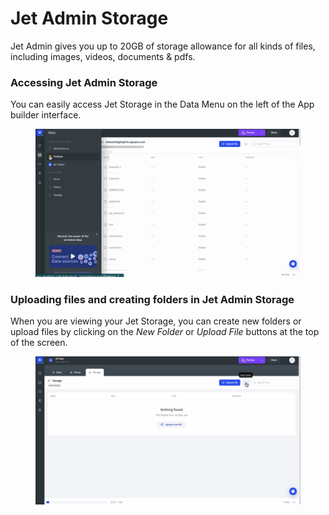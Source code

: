 # Jet Admin Storage

Jet Admin gives you up to 20GB of storage allowance for all kinds of files, including images, videos, documents & pdfs.&#x20;

### Accessing Jet Admin Storage

You can easily access Jet Storage in the Data Menu on the left of the App builder interface.

<figure><img src="../../../.gitbook/assets/Untitled5.gif" alt=""><figcaption></figcaption></figure>

### Uploading files and creating folders in Jet Admin Storage

When you are viewing your Jet Storage, you can create new folders or upload files by clicking on the _New Folder_ or _Upload File_ buttons at the top of the screen.

<figure><img src="../../../.gitbook/assets/Untitled6.gif" alt=""><figcaption></figcaption></figure>

&#x20;
